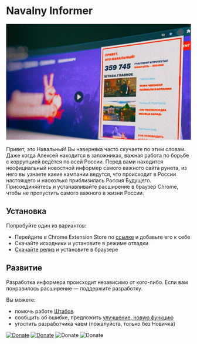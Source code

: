 # Navalny Informer

![Cover](https://raw.githubusercontent.com/drugz/navalny_informer/main/Screenshot%205.jpg)

Привет, это Навальный! Вы наверняка часто скучаете по этим словам. Даже когда Алексей находится в заложниках, важная работа по борьбе с коррупцией ведётся по всей России. Перед вами находится неофициальный новостной информер самого важного сайта рунета, из него вы узнаете какие кампании ведутся, что происходит в России настоящего и насколько приблизилась Россия Будущего. Присоединяйтесь и устанавливайте расширение в браузер Chrome, чтобы не пропустить самого важного в жизни России.

## Установка
Попробуйте один из вариантов:
- Перейдите в Chrome Extension Store по [ссылке](https://chrome.google.com/webstore/detail/hi-navalny-informer/mhahffdhjmmcllffihkedicnjicpfopg) и добавьте его к себе 
- Скачайте исходники и установите в режиме отладки
- [Скачайте релиз](https://github.com/drugz/navalny_informer/releases/) и установите в браузере

## Развитие

Разработка информера происходит независимо от кого-либо. Если вам понравилось расширение — поддержите разработку.

Вы можете:
- помочь работе [Штабов](https://shtab.navalny.com)
- сообщить об ошибке, предложить [улучшение, новую функцию](https://github.com/drugz/navalny_informer/issues) 
- угостить разработчика чаем (пожалуйста, только без Новичка)

[![Donate](https://img.shields.io/badge/Donate-PayPal_|_Visa_|_MasterCard-green)](https://paypal.me/okorzhanov?locale.x=ru_RU) [![Donate](https://img.shields.io/badge/Donate-YooMoney-orange)](https://yoomoney.ru/to/410011137878625) ![Donate](https://img.shields.io/badge/Bitcoin-3PhMsCC1zLcneoGvDCQeqtGDkNAMZDrgvy-yellow) ![Donate](https://img.shields.io/badge/ETH-0x775Bf07D19BaA549e8D9F2477C7bff8de0A047E9-blue)